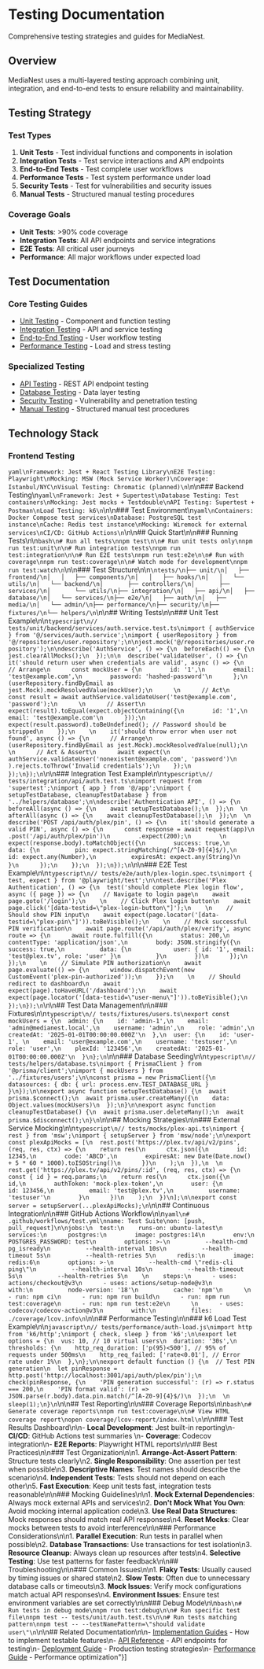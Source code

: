 # Testing Documentation

Comprehensive testing strategies and guides for MediaNest.

## Overview

MediaNest uses a multi-layered testing approach combining unit, integration, and end-to-end tests to ensure reliability and maintainability.

## Testing Strategy

### Test Types

1. **Unit Tests** - Test individual functions and components in isolation
2. **Integration Tests** - Test service interactions and API endpoints
3. **End-to-End Tests** - Test complete user workflows
4. **Performance Tests** - Test system performance under load
5. **Security Tests** - Test for vulnerabilities and security issues
6. **Manual Tests** - Structured manual testing procedures

### Coverage Goals

- **Unit Tests**: >90% code coverage
- **Integration Tests**: All API endpoints and service integrations
- **E2E Tests**: All critical user journeys
- **Performance**: All major workflows under expected load

## Test Documentation

### Core Testing Guides

- [Unit Testing](./unit-testing.md) - Component and function testing
- [Integration Testing](./integration-testing.md) - API and service testing
- [End-to-End Testing](./e2e-testing.md) - User workflow testing
- [Performance Testing](./performance-testing.md) - Load and stress testing

### Specialized Testing

- [API Testing](./api-testing.md) - REST API endpoint testing
- [Database Testing](./database-testing.md) - Data layer testing
- [Security Testing](./security-testing.md) - Vulnerability and penetration testing
- [Manual Testing](./manual-testing.md) - Structured manual test procedures

## Technology Stack

### Frontend Testing

`yaml\nFramework: Jest + React Testing Library\nE2E Testing: Playwright\nMocking: MSW (Mock Service Worker)\nCoverage: Istanbul/NYC\nVisual Testing: Chromatic (planned)\n`\n\n### Backend Testing\n`yaml\nFramework: Jest + Supertest\nDatabase Testing: Test containers\nMocking: Jest mocks + Testdouble\nAPI Testing: Supertest + Postman\nLoad Testing: k6\n`\n\n### Test Environment\n`yaml\nContainers: Docker Compose test services\nDatabase: PostgreSQL test instance\nCache: Redis test instance\nMocking: Wiremock for external services\nCI/CD: GitHub Actions\n`\n\n## Quick Start\n\n### Running Tests\n\n`bash\n# Run all tests\nnpm test\n\n# Run unit tests only\nnpm run test:unit\n\n# Run integration tests\nnpm run test:integration\n\n# Run E2E tests\nnpm run test:e2e\n\n# Run with coverage\nnpm run test:coverage\n\n# Watch mode for development\nnpm run test:watch\n`\n\n### Test Structure\n\n`\ntests/\n├── unit/\n│   ├── frontend/\n│   │   ├── components/\n│   │   ├── hooks/\n│   │   └── utils/\n│   └── backend/\n│       ├── controllers/\n│       ├── services/\n│       └── utils/\n├── integration/\n│   ├── api/\n│   ├── database/\n│   └── services/\n├── e2e/\n│   ├── auth/\n│   ├── media/\n│   └── admin/\n├── performance/\n├── security/\n├── fixtures/\n└── helpers/\n`\n\n## Writing Tests\n\n### Unit Test Example\n\n`typescript\n// tests/unit/backend/services/auth.service.test.ts\nimport { authService } from '@/services/auth.service';\nimport { userRepository } from '@/repositories/user.repository';\n\njest.mock('@/repositories/user.repository');\n\ndescribe('AuthService', () => {\n  beforeEach(() => {\n    jest.clearAllMocks();\n  });\n\n  describe('validateUser', () => {\n    it('should return user when credentials are valid', async () => {\n      // Arrange\n      const mockUser = {\n        id: '1',\n        email: 'test@example.com',\n        password: 'hashed-password'\n      };\n      (userRepository.findByEmail as jest.Mock).mockResolvedValue(mockUser);\n      \n      // Act\n      const result = await authService.validateUser('test@example.com', 'password');\n      \n      // Assert\n      expect(result).toEqual(expect.objectContaining({\n        id: '1',\n        email: 'test@example.com'\n      }));\n      expect(result.password).toBeUndefined(); // Password should be stripped\n    });\n    \n    it('should throw error when user not found', async () => {\n      // Arrange\n      (userRepository.findByEmail as jest.Mock).mockResolvedValue(null);\n      \n      // Act & Assert\n      await expect(\n        authService.validateUser('nonexistent@example.com', 'password')\n      ).rejects.toThrow('Invalid credentials');\n    });\n  });\n});\n`\n\n### Integration Test Example\n\n`typescript\n// tests/integration/api/auth.test.ts\nimport request from 'supertest';\nimport { app } from '@/app';\nimport { setupTestDatabase, cleanupTestDatabase } from '../helpers/database';\n\ndescribe('Authentication API', () => {\n  beforeAll(async () => {\n    await setupTestDatabase();\n  });\n  \n  afterAll(async () => {\n    await cleanupTestDatabase();\n  });\n  \n  describe('POST /api/auth/plex/pin', () => {\n    it('should generate a valid PIN', async () => {\n      const response = await request(app)\n        .post('/api/auth/plex/pin')\n        .expect(200);\n        \n      expect(response.body).toMatchObject({\n        success: true,\n        data: {\n          pin: expect.stringMatching(/^[A-Z0-9]{4}$/),\n          id: expect.any(Number),\n          expiresAt: expect.any(String)\n        }\n      });\n    });\n  });\n});\n`\n\n### E2E Test Example\n\n`typescript\n// tests/e2e/auth/plex-login.spec.ts\nimport { test, expect } from '@playwright/test';\n\ntest.describe('Plex Authentication', () => {\n  test('should complete Plex login flow', async ({ page }) => {\n    // Navigate to login page\n    await page.goto('/login');\n    \n    // Click Plex login button\n    await page.click('[data-testid=\"plex-login-button\"]');\n    \n    // Should show PIN input\n    await expect(page.locator('[data-testid=\"plex-pin\"]')).toBeVisible();\n    \n    // Mock successful PIN verification\n    await page.route('/api/auth/plex/verify', async route => {\n      await route.fulfill({\n        status: 200,\n        contentType: 'application/json',\n        body: JSON.stringify({\n          success: true,\n          data: {\n            user: { id: '1', email: 'test@plex.tv', role: 'user' }\n          }\n        })\n      });\n    });\n    \n    // Simulate PIN authorization\n    await page.evaluate(() => {\n      window.dispatchEvent(new CustomEvent('plex-pin-authorized'));\n    });\n    \n    // Should redirect to dashboard\n    await expect(page).toHaveURL('/dashboard');\n    await expect(page.locator('[data-testid=\"user-menu\"]')).toBeVisible();\n  });\n});\n`\n\n## Test Data Management\n\n### Fixtures\n\n`typescript\n// tests/fixtures/users.ts\nexport const mockUsers = {\n  admin: {\n    id: 'admin-1',\n    email: 'admin@medianest.local',\n    username: 'admin',\n    role: 'admin',\n    createdAt: '2025-01-01T00:00:00.000Z'\n  },\n  user: {\n    id: 'user-1', \n    email: 'user@example.com',\n    username: 'testuser',\n    role: 'user',\n    plexId: '123456',\n    createdAt: '2025-01-01T00:00:00.000Z'\n  }\n};\n`\n\n### Database Seeding\n\n`typescript\n// tests/helpers/database.ts\nimport { PrismaClient } from '@prisma/client';\nimport { mockUsers } from '../fixtures/users';\n\nconst prisma = new PrismaClient({\n  datasources: { db: { url: process.env.TEST_DATABASE_URL } }\n});\n\nexport async function setupTestDatabase() {\n  await prisma.$connect();\n  await prisma.user.createMany({\n    data: Object.values(mockUsers)\n  });\n}\n\nexport async function cleanupTestDatabase() {\n  await prisma.user.deleteMany();\n  await prisma.$disconnect();\n}\n`\n\n## Mocking Strategies\n\n### External Service Mocking\n\n`typescript\n// tests/mocks/plex-api.ts\nimport { rest } from 'msw';\nimport { setupServer } from 'msw/node';\n\nexport const plexApiMocks = [\n  rest.post('https://plex.tv/api/v2/pins', (req, res, ctx) => {\n    return res(\n      ctx.json({\n        id: 12345,\n        code: 'ABCD',\n        expiresAt: new Date(Date.now() + 5 * 60 * 1000).toISOString()\n      })\n    );\n  }),\n  \n  rest.get('https://plex.tv/api/v2/pins/:id', (req, res, ctx) => {\n    const { id } = req.params;\n    return res(\n      ctx.json({\n        id,\n        authToken: 'mock-plex-token',\n        user: {\n          id: 123456,\n          email: 'test@plex.tv',\n          username: 'testuser'\n        }\n      })\n    );\n  })\n];\n\nexport const server = setupServer(...plexApiMocks);\n`\n\n## Continuous Integration\n\n### GitHub Actions Workflow\n\n`yaml\n# .github/workflows/test.yml\nname: Test Suite\non: [push, pull_request]\n\njobs:\n  test:\n    runs-on: ubuntu-latest\n    services:\n      postgres:\n        image: postgres:14\n        env:\n          POSTGRES_PASSWORD: test\n        options: >-\n          --health-cmd pg_isready\n          --health-interval 10s\n          --health-timeout 5s\n          --health-retries 5\n      redis:\n        image: redis:6\n        options: >-\n          --health-cmd \"redis-cli ping\"\n          --health-interval 10s\n          --health-timeout 5s\n          --health-retries 5\n    \n    steps:\n      - uses: actions/checkout@v3\n      - uses: actions/setup-node@v3\n        with:\n          node-version: '18'\n          cache: 'npm'\n      \n      - run: npm ci\n      - run: npm run build\n      - run: npm run test:coverage\n      - run: npm run test:e2e\n      \n      - uses: codecov/codecov-action@v3\n        with:\n          files: ./coverage/lcov.info\n`\n\n## Performance Testing\n\n### k6 Load Test Example\n\n`javascript\n// tests/performance/auth-load.js\nimport http from 'k6/http';\nimport { check, sleep } from 'k6';\n\nexport let options = {\n  vus: 10, // 10 virtual users\n  duration: '30s',\n  thresholds: {\n    http_req_duration: ['p(95)<500'], // 95% of requests under 500ms\n    http_req_failed: ['rate<0.01'], // Error rate under 1%\n  },\n};\n\nexport default function () {\n  // Test PIN generation\n  let pinResponse = http.post('http://localhost:3001/api/auth/plex/pin');\n  check(pinResponse, {\n    'PIN generation successful': (r) => r.status === 200,\n    'PIN format valid': (r) => JSON.parse(r.body).data.pin.match(/^[A-Z0-9]{4}$/)\n  });\n  \n  sleep(1);\n}\n`\n\n## Test Reporting\n\n### Coverage Reports\n\n`bash\n# Generate coverage reports\nnpm run test:coverage\n\n# View HTML coverage report\nopen coverage/lcov-report/index.html\n`\n\n### Test Results Dashboard\n\n- **Local Development**: Jest built-in reporting\n- **CI/CD**: GitHub Actions test summaries \n- **Coverage**: Codecov integration\n- **E2E Reports**: Playwright HTML reports\n\n## Best Practices\n\n### Test Organization\n\n1. **Arrange-Act-Assert Pattern**: Structure tests clearly\n2. **Single Responsibility**: One assertion per test when possible\n3. **Descriptive Names**: Test names should describe the scenario\n4. **Independent Tests**: Tests should not depend on each other\n5. **Fast Execution**: Keep unit tests fast, integration tests reasonable\n\n### Mocking Guidelines\n\n1. **Mock External Dependencies**: Always mock external APIs and services\n2. **Don't Mock What You Own**: Avoid mocking internal application code\n3. **Use Real Data Structures**: Mock responses should match real API responses\n4. **Reset Mocks**: Clear mocks between tests to avoid interference\n\n### Performance Considerations\n\n1. **Parallel Execution**: Run tests in parallel when possible\n2. **Database Transactions**: Use transactions for test isolation\n3. **Resource Cleanup**: Always clean up resources after tests\n4. **Selective Testing**: Use test patterns for faster feedback\n\n## Troubleshooting\n\n### Common Issues\n\n1. **Flaky Tests**: Usually caused by timing issues or shared state\n2. **Slow Tests**: Often due to unnecessary database calls or timeouts\n3. **Mock Issues**: Verify mock configurations match actual API responses\n4. **Environment Issues**: Ensure test environment variables are set correctly\n\n### Debug Mode\n\n`bash\n# Run tests in debug mode\nnpm run test:debug\n\n# Run specific test file\nnpm test -- tests/unit/auth.test.ts\n\n# Run tests matching pattern\nnpm test -- --testNamePattern=\"should validate user\"\n`\n\n## Related Documentation\n\n- [Implementation Guides](../04-implementation-guides/README.md) - How to implement testable features\n- [API Reference](../03-api-reference/README.md) - API endpoints for testing\n- [Deployment Guide](../06-deployment/README.md) - Production testing strategies\n- [Performance Guide](../11-performance/README.md) - Performance optimization"}]
